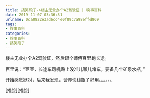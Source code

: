 ```yaml
---
title: 搞笑段子->楼主无业办个A2驾驶证 | 糗事百科
date: 2019-11-07 03:36:31
urlname: 0ca0822e3ad6cc4e0f89c7a98effd869
tags: 
- 糗事百科
categories:
- 糗事百科
- 搞笑段子
---
```

楼主无业办个A2驾驶证，然后跟个师傅百里跑长途。

百里说：“豆豆，长途车司机路上没准儿哪儿堵车，要备几个矿泉水瓶。”

开始感觉挺对，后来我发现，营养快线瓶子好用。。。。。。

[捂脸][捂脸]


